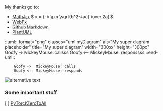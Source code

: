 My thanks go to:
- [MathJax](https://math.meta.stackexchange.com/questions/5020/mathjax-basic-tutorial-and-quick-reference) $ x = {-b \pm \sqrt{b^2-4ac} \over 2a} $
- [WebFx](https://www.webfx.com/tools/emoji-cheat-sheet/)
- [Github Markdown](https://guides.github.com/pdfs/markdown-cheatsheet-online.pdf)
- [PlantUML](https://github.com/mikitex70/plantuml-markdown)

::uml:: format="png" classes="uml myDiagram" alt="My super diagram placeholder" title="My super diagram" width="300px" height="300px"
	Goofy ->  MickeyMouse: callsss
	Goofy <-- MickeyMouse: respondsss
::end-uml::

```plantuml format="png" classes="uml myDiagram" alt="My super diagram placeholder" title="My super diagram" width="300px" height="300px"
	Goofy ->  MickeyMouse: calls
	Goofy <-- MickeyMouse: responds
```
![alternative text](http://www.plantuml.com/plantuml/proxy?cache=no&src=https://raw.github.com/plantuml/plantuml-server/master/src/main/webapp/resource/test2diagrams.txt)


### Some important stuff
[ ] [PyTorchZeroToAll](https://www.youtube.com/playlist?list=PLlMkM4tgfjnJ3I-dbhO9JTw7gNty6o_2m)



